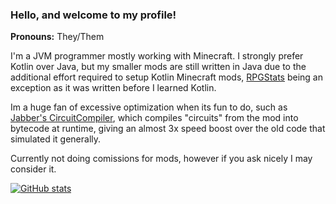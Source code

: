### Hello, and welcome to my profile!

**Pronouns:** They/Them

I'm a JVM programmer mostly working with Minecraft. I strongly prefer Kotlin over Java, but my smaller mods are still written in Java due to the additional effort required to setup Kotlin Minecraft mods, [RPGStats](https://github.com/P03W/RPGStats) being an exception as it was written before I learned Kotlin.

Im a huge fan of excessive optimization when its fun to do, such as [Jabber's CircuitCompiler](https://github.com/P03W/Jabber/blob/master/src/main/kotlin/mc/jabber/core/asm/CircuitCompiler.kt), which compiles "circuits" from the mod into bytecode at runtime, giving an almost 3x speed boost over the old code that simulated it generally.

Currently not doing comissions for mods, however if you ask nicely I may consider it.

[![GitHub stats](https://github-readme-stats.vercel.app/api?username=P03W&show_icons=true&theme=tokyonight)](https://github.com/anuraghazra/github-readme-stats)
